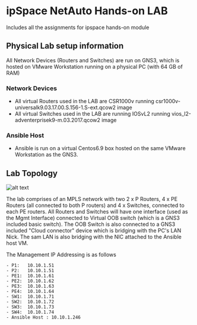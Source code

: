 # ipSpace NetAuto Hands-on LAB
Includes all the assignments for ipspace hands-on module
## Physical Lab setup information
All Network Devices (Routers and Switches) are run on GNS3, which is hosted on VMware Workstation running on a physical PC (with 64 GB of RAM)
### Network Devices
- All virtual Routers used in the LAB are CSR1000v running csr1000v-universalk9.03.17.00.S.156-1.S-ext.qcow2 image
- All virtual Switches used in the LAB are running IOSvL2  running vios_l2-adventerprisek9-m.03.2017.qcow2 image
### Ansible Host
- Ansible is run on a virtual Centos6.9 box hosted on the same  VMware Workstation as the GNS3.

## Lab Topology

![alt text](https://www.lucidchart.com/publicSegments/view/6d9e3904-0bc5-4cca-9e39-872d05f06c29/image.png)

The lab comprises of an MPLS network with two 2 x P Routers, 4 x PE Routers (all connected to both P routers) and 4 x Switches, connected to each PE routers.
All Routers and Switches will have one interface (used as the Mgmt Interface) connected to Virtual OOB switch (which is a GNS3 included basic switch). 
The OOB Switch is also connected to a GNS3 included "Cloud connector" device which is bridging with the PC's LAN Nick.
The sam LAN is also bridging with the NIC attached to the Ansible host VM.

The Management IP Addressing is as follows
  
    - P1:   10.10.1.51
    - P2:   10.10.1.51
    - PE1:  10.10.1.61
    - PE2:  10.10.1.62
    - PE3:  10.10.1.63
    - PE4:  10.10.1.64
    - SW1:  10.10.1.71
    - SW2:  10.10.1.72
    - SW3:  10.10.1.73
    - SW4:  10.10.1.74
    - Ansible Host : 10.10.1.246



 

